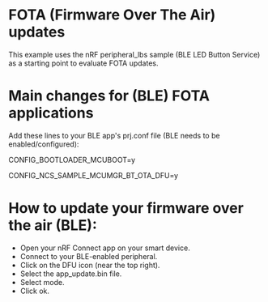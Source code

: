 # FOTA (Firmware Over The Air) updates
This example uses the nRF peripheral_lbs sample (BLE LED Button Service) as a starting point to evaluate FOTA updates.

# Main changes for (BLE) FOTA applications
Add these lines to your BLE app's prj.conf file (BLE needs to be enabled/configured):

CONFIG_BOOTLOADER_MCUBOOT=y

CONFIG_NCS_SAMPLE_MCUMGR_BT_OTA_DFU=y

# How to update your firmware over the air (BLE):
- Open your nRF Connect app on your smart device.
- Connect to your BLE-enabled peripheral.
- Click on the DFU icon (near the top right).
- Select the app_update.bin file.
- Select mode.
- Click ok.
